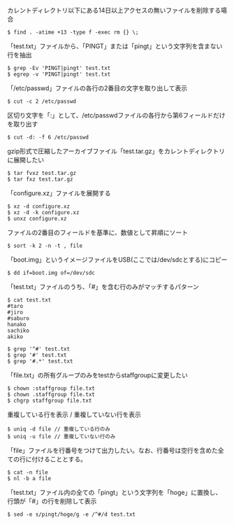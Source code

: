 カレントディレクトリ以下にある14日以上アクセスの無いファイルを削除する場合  
```
$ find . -atime +13 -type f -exec rm {} \;
```
「test.txt」ファイルから、「PINGT」または「pingt」という文字列を含まない行を抽出  
```
$ grep -Ev 'PINGT|pingt' test.txt
$ egrep -v 'PINGT|pingt' test.txt
```
「/etc/passwd」ファイルの各行の2番目の文字を取り出して表示
```
$ cut -c 2 /etc/passwd
```
区切り文字を「:」として、/etc/passwdファイルの各行から第6フィールドだけを取り出す
```
$ cut -d: -f 6 /etc/passwd
```
gzip形式で圧縮したアーカイブファイル「test.tar.gz」をカレントディレクトリに展開したい
```
$ tar fvxz test.tar.gz
$ tar fxz test.tar.gz
```
「configure.xz」ファイルを展開する
```
$ xz -d configure.xz
$ xz -d -k configure.xz
$ unxz configure.xz
```
ファイルの2番目のフィールドを基準に、数値として昇順にソート
```
$ sort -k 2 -n -t , file
```
「boot.img」というイメージファイルをUSB(ここでは/dev/sdcとする)にコピー
```
$ dd if=boot.img of=/dev/sdc
```
「test.txt」ファイルのうち、「#」を含む行のみがマッチするパターン
```
$ cat test.txt
#taro
#jiro
#saburo
hanako
sachiko
akiko

$ grep '^#' test.txt
$ grep '#' test.txt
$ grep '#.*' test.txt
```
「file.txt」の所有グループのみをtestからstaffgroupに変更したい
```
$ chown :staffgroup file.txt
$ chown .staffgroup file.txt
$ chgrp staffgroup file.txt
```

重複している行を表示 / 重複していない行を表示
```
$ uniq -d file // 重複している行のみ
$ uniq -u file // 重複していない行のみ
```
「file」ファイルを行番号をつけて出力したい。なお、行番号は空行を含めた全ての行に付けることとする。
```
$ cat -n file
$ nl -b a file
```

「test.txt」ファイル内の全ての「pingt」という文字列を「hoge」に置換し、行頭が「#」の行を削除して表示
```
$ sed -e s/pingt/hoge/g -e /^#/d test.txt
```

